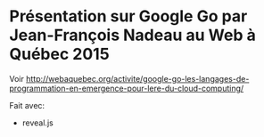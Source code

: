 # Présentation sur Google Go par Jean-François Nadeau au Web à Québec 2015

Voir http://webaquebec.org/activite/google-go-les-langages-de-programmation-en-emergence-pour-lere-du-cloud-computing/

Fait avec:

* reveal.js